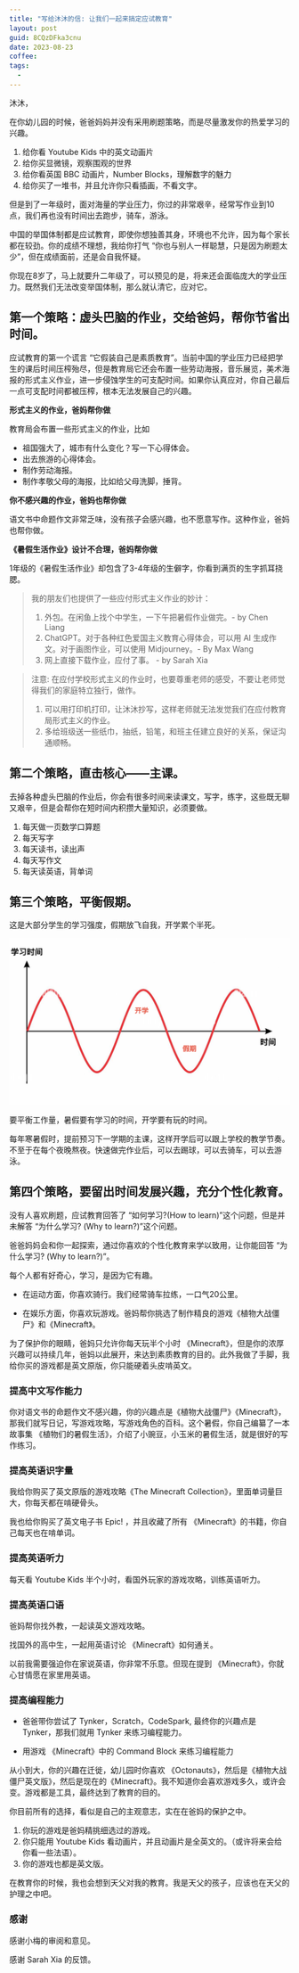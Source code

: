 ```yaml
---
title: "写给沐沐的信: 让我们一起来搞定应试教育"
layout: post
guid: 8CQzDFka3cnu
date: 2023-08-23
coffee:
tags:
  -
---
```


沐沐，

在你幼儿园的时候，爸爸妈妈并没有采用刷题策略，而是尽量激发你的热爱学习的兴趣。

1. 给你看 Youtube Kids 中的英文动画片
2. 给你买显微镜，观察围观的世界
3. 给你看英国 BBC 动画片，Number Blocks，理解数字的魅力
4. 给你买了一堆书，并且允许你只看插画，不看文字。

但是到了一年级时，面对海量的学业压力，你过的非常艰辛，经常写作业到10点，我们再也没有时间出去跑步，骑车，游泳。

中国的举国体制都是应试教育，即使你想独善其身，环境也不允许，因为每个家长都在较劲。你的成绩不理想，我给你打气 “你也与别人一样聪慧，只是因为刷题太少”，但在成绩面前，还是会自我怀疑。

你现在8岁了，马上就要升二年级了，可以预见的是，将来还会面临庞大的学业压力。既然我们无法改变举国体制，那么就认清它，应对它。


## 第一个策略：虚头巴脑的作业，交给爸妈，帮你节省出时间。

应试教育的第一个谎言 “它假装自己是素质教育”。当前中国的学业压力已经把学生的课后时间压榨殆尽，但是教育局它还会布置一些劳动海报，音乐展览，美术海报的形式主义作业，进一步侵蚀学生的可支配时间。如果你认真应对，你自己最后一点可支配时间都被压榨，根本无法发展自己的兴趣。


**形式主义的作业，爸妈帮你做**


教育局会布置一些形式主义的作业，比如

- 祖国强大了，城市有什么变化？写一下心得体会。
- 出去旅游的心得体会。
- 制作劳动海报。
- 制作孝敬父母的海报，比如给父母洗脚，捶背。


**你不感兴趣的作业，爸妈也帮你做**

语文书中命题作文非常乏味，没有孩子会感兴趣，也不愿意写作。这种作业，爸妈也帮你做。



**《暑假生活作业》设计不合理，爸妈帮你做**

1年级的《暑假生活作业》却包含了3-4年级的生僻字，你看到满页的生字抓耳挠腮。


> 我的朋友们也提供了一些应付形式主义作业的妙计：
> 
> 1. 外包。在闲鱼上找个中学生，一下午把暑假作业做完。- by Chen Liang
> 2. ChatGPT。对于各种红色爱国主义教育心得体会，可以用 AI 生成作文。对于画图作业，可以使用 Midjourney。- By Max Wang
> 3. 网上直接下载作业，应付了事。 - by Sarah Xia


> 注意: 在应付学校形式主义的作业时，也要尊重老师的感受，不要让老师觉得我们的家庭特立独行，做作。
> 
> 1. 可以用打印机打印，让沐沐抄写，这样老师就无法发觉我们在应付教育局形式主义的作业。
> 2. 多给班级送一些纸巾，抽纸，铅笔，和班主任建立良好的关系，保证沟通顺畅。



## 第二个策略，直击核心——主课。

去掉各种虚头巴脑的作业后，你会有很多时间来读课文，写字，练字，这些既无聊又艰辛，但是会帮你在短时间内积攒大量知识，必须要做。

1. 每天做一页数学口算题
2. 每天写字
3. 每天读书，读出声
4. 每天写作文
5. 每天读英语，背单词


## 第三个策略，平衡假期。

这是大部分学生的学习强度，假期放飞自我，开学累个半死。

![](/media/files/2023/2023-08-23_09-39-33.png)

要平衡工作量，暑假要有学习的时间，开学要有玩的时间。

每年寒暑假时，提前预习下一学期的主课，这样开学后可以跟上学校的教学节奏。不至于在每个夜晚熬夜。快速做完作业后，可以去踢球，可以去骑车，可以去游泳。



## 第四个策略，要留出时间发展兴趣，充分个性化教育。

没有人喜欢刷题，应试教育回答了 “如何学习?(How to learn)”这个问题，但是并未解答 “为什么学习? (Why to learn?)”这个问题。

爸爸妈妈会和你一起探索，通过你喜欢的个性化教育来学以致用，让你能回答 “为什么学习? (Why to learn?)”。

每个人都有好奇心，学习，是因为它有趣。

- 在运动方面，你喜欢骑行。我们经常骑车拉练，一口气20公里。

- 在娱乐方面，你喜欢玩游戏。爸妈帮你挑选了制作精良的游戏《植物大战僵尸》和《Minecraft》。

为了保护你的眼睛，爸妈只允许你每天玩半个小时 《Minecraft》，但是你的浓厚兴趣可以持续几年，爸妈以此展开，来达到素质教育的目的。此外我做了手脚，我给你买的游戏都是英文原版，你只能硬着头皮啃英文。


### 提高中文写作能力

你对语文书的命题作文不感兴趣，你的兴趣点是《植物大战僵尸》《Minecraft》，那我们就写日记，写游戏攻略，写游戏角色的百科。这个暑假，你自己编纂了一本故事集 《植物们的暑假生活》，介绍了小豌豆，小玉米的暑假生活，就是很好的写作练习。


### 提高英语识字量

我给你购买了英文原版的游戏攻略《The Minecraft Collection》，里面单词量巨大，你每天都在啃硬骨头。

我也给你购买了英文电子书 Epic! ，并且收藏了所有 《Minecraft》的书籍，你自己每天也在啃单词。


### 提高英语听力


每天看 Youtube Kids 半个小时，看国外玩家的游戏攻略，训练英语听力。


### 提高英语口语

爸妈帮你找外教，一起读英文游戏攻略。

找国外的高中生，一起用英语讨论 《Minecraft》如何通关。

以前我需要强迫你在家说英语，你非常不乐意。但现在提到 《Minecraft》，你就心甘情愿在家里用英语。


### 提高编程能力

- 爸爸带你尝试了 Tynker，Scratch，CodeSpark, 最终你的兴趣点是 Tynker，那我们就用 Tynker 来练习编程能力。

- 用游戏 《Minecraft》中的 Command Block 来练习编程能力


从小到大，你的兴趣在迁徙，幼儿园时你喜欢 《Octonauts》，然后是《植物大战僵尸英文版》，然后是现在的《Minecraft》。我不知道你会喜欢游戏多久，或许会变。游戏都是工具，最终达到了教育的目的。


你目前所有的选择，看似是自己的主观意志，实在在爸妈的保护之中。

1. 你玩的游戏是爸妈精挑细选过的游戏。
2. 你只能用 Youtube Kids 看动画片，并且动画片是全英文的。（或许将来会给你看一些法语）。
3. 你的游戏也都是英文版。


在教育你的时候，我也会想到天父对我的教育。我是天父的孩子，应该也在天父的护理之中吧。



### 感谢

感谢小梅的审阅和意见。

感谢 Sarah Xia 的反馈。